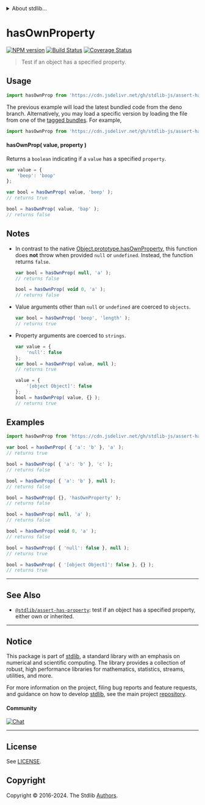 <!--

@license Apache-2.0

Copyright (c) 2018 The Stdlib Authors.

Licensed under the Apache License, Version 2.0 (the "License");
you may not use this file except in compliance with the License.
You may obtain a copy of the License at

   http://www.apache.org/licenses/LICENSE-2.0

Unless required by applicable law or agreed to in writing, software
distributed under the License is distributed on an "AS IS" BASIS,
WITHOUT WARRANTIES OR CONDITIONS OF ANY KIND, either express or implied.
See the License for the specific language governing permissions and
limitations under the License.

-->


<details>
  <summary>
    About stdlib...
  </summary>
  <p>We believe in a future in which the web is a preferred environment for numerical computation. To help realize this future, we've built stdlib. stdlib is a standard library, with an emphasis on numerical and scientific computation, written in JavaScript (and C) for execution in browsers and in Node.js.</p>
  <p>The library is fully decomposable, being architected in such a way that you can swap out and mix and match APIs and functionality to cater to your exact preferences and use cases.</p>
  <p>When you use stdlib, you can be absolutely certain that you are using the most thorough, rigorous, well-written, studied, documented, tested, measured, and high-quality code out there.</p>
  <p>To join us in bringing numerical computing to the web, get started by checking us out on <a href="https://github.com/stdlib-js/stdlib">GitHub</a>, and please consider <a href="https://opencollective.com/stdlib">financially supporting stdlib</a>. We greatly appreciate your continued support!</p>
</details>

# hasOwnProperty

[![NPM version][npm-image]][npm-url] [![Build Status][test-image]][test-url] [![Coverage Status][coverage-image]][coverage-url] <!-- [![dependencies][dependencies-image]][dependencies-url] -->

> Test if an object has a specified property.



<section class="usage">

## Usage

```javascript
import hasOwnProp from 'https://cdn.jsdelivr.net/gh/stdlib-js/assert-has-own-property@deno/mod.js';
```
The previous example will load the latest bundled code from the deno branch. Alternatively, you may load a specific version by loading the file from one of the [tagged bundles](https://github.com/stdlib-js/assert-has-own-property/tags). For example,

```javascript
import hasOwnProp from 'https://cdn.jsdelivr.net/gh/stdlib-js/assert-has-own-property@v0.2.0-deno/mod.js';
```

#### hasOwnProp( value, property )

Returns a `boolean` indicating if a `value` has a specified `property`.

```javascript
var value = {
    'beep': 'boop'
};

var bool = hasOwnProp( value, 'beep' );
// returns true

bool = hasOwnProp( value, 'bap' );
// returns false
```

</section>

<!-- /.usage -->

<section class="notes">

## Notes

-   In contrast to the native [Object.prototype.hasOwnProperty][mdn-object-has-own-property], this function does **not** throw when provided `null` or `undefined`. Instead, the function returns `false`.

    ```javascript
    var bool = hasOwnProp( null, 'a' );
    // returns false

    bool = hasOwnProp( void 0, 'a' );
    // returns false
    ```

-   Value arguments other than `null` or `undefined` are coerced to `objects`.

    ```javascript
    var bool = hasOwnProp( 'beep', 'length' );
    // returns true
    ```

-   Property arguments are coerced to `strings`.

    ```javascript
    var value = {
        'null': false
    };
    var bool = hasOwnProp( value, null );
    // returns true

    value = {
        '[object Object]': false
    };
    bool = hasOwnProp( value, {} );
    // returns true
    ```

</section>

<!-- /.notes -->

<section class="examples">

## Examples

<!-- eslint-disable object-curly-newline -->

<!-- eslint no-undef: "error" -->

```javascript
import hasOwnProp from 'https://cdn.jsdelivr.net/gh/stdlib-js/assert-has-own-property@deno/mod.js';

var bool = hasOwnProp( { 'a': 'b' }, 'a' );
// returns true

bool = hasOwnProp( { 'a': 'b' }, 'c' );
// returns false

bool = hasOwnProp( { 'a': 'b' }, null );
// returns false

bool = hasOwnProp( {}, 'hasOwnProperty' );
// returns false

bool = hasOwnProp( null, 'a' );
// returns false

bool = hasOwnProp( void 0, 'a' );
// returns false

bool = hasOwnProp( { 'null': false }, null );
// returns true

bool = hasOwnProp( { '[object Object]': false }, {} );
// returns true
```

</section>

<!-- /.examples -->

<!-- Section for related `stdlib` packages. Do not manually edit this section, as it is automatically populated. -->

<section class="related">

* * *

## See Also

-   <span class="package-name">[`@stdlib/assert-has-property`][@stdlib/assert/has-property]</span><span class="delimiter">: </span><span class="description">test if an object has a specified property, either own or inherited.</span>

</section>

<!-- /.related -->

<!-- Section for all links. Make sure to keep an empty line after the `section` element and another before the `/section` close. -->


<section class="main-repo" >

* * *

## Notice

This package is part of [stdlib][stdlib], a standard library with an emphasis on numerical and scientific computing. The library provides a collection of robust, high performance libraries for mathematics, statistics, streams, utilities, and more.

For more information on the project, filing bug reports and feature requests, and guidance on how to develop [stdlib][stdlib], see the main project [repository][stdlib].

#### Community

[![Chat][chat-image]][chat-url]

---

## License

See [LICENSE][stdlib-license].


## Copyright

Copyright &copy; 2016-2024. The Stdlib [Authors][stdlib-authors].

</section>

<!-- /.stdlib -->

<!-- Section for all links. Make sure to keep an empty line after the `section` element and another before the `/section` close. -->

<section class="links">

[npm-image]: http://img.shields.io/npm/v/@stdlib/assert-has-own-property.svg
[npm-url]: https://npmjs.org/package/@stdlib/assert-has-own-property

[test-image]: https://github.com/stdlib-js/assert-has-own-property/actions/workflows/test.yml/badge.svg?branch=v0.2.0
[test-url]: https://github.com/stdlib-js/assert-has-own-property/actions/workflows/test.yml?query=branch:v0.2.0

[coverage-image]: https://img.shields.io/codecov/c/github/stdlib-js/assert-has-own-property/main.svg
[coverage-url]: https://codecov.io/github/stdlib-js/assert-has-own-property?branch=main

<!--

[dependencies-image]: https://img.shields.io/david/stdlib-js/assert-has-own-property.svg
[dependencies-url]: https://david-dm.org/stdlib-js/assert-has-own-property/main

-->

[chat-image]: https://img.shields.io/gitter/room/stdlib-js/stdlib.svg
[chat-url]: https://app.gitter.im/#/room/#stdlib-js_stdlib:gitter.im

[stdlib]: https://github.com/stdlib-js/stdlib

[stdlib-authors]: https://github.com/stdlib-js/stdlib/graphs/contributors

[umd]: https://github.com/umdjs/umd
[es-module]: https://developer.mozilla.org/en-US/docs/Web/JavaScript/Guide/Modules

[deno-url]: https://github.com/stdlib-js/assert-has-own-property/tree/deno
[deno-readme]: https://github.com/stdlib-js/assert-has-own-property/blob/deno/README.md
[umd-url]: https://github.com/stdlib-js/assert-has-own-property/tree/umd
[umd-readme]: https://github.com/stdlib-js/assert-has-own-property/blob/umd/README.md
[esm-url]: https://github.com/stdlib-js/assert-has-own-property/tree/esm
[esm-readme]: https://github.com/stdlib-js/assert-has-own-property/blob/esm/README.md
[branches-url]: https://github.com/stdlib-js/assert-has-own-property/blob/main/branches.md

[stdlib-license]: https://raw.githubusercontent.com/stdlib-js/assert-has-own-property/main/LICENSE

[mdn-object-has-own-property]: https://developer.mozilla.org/en/docs/Web/JavaScript/Reference/Global_Objects/Object/hasOwnProperty

<!-- <related-links> -->

[@stdlib/assert/has-property]: https://github.com/stdlib-js/assert-has-property/tree/deno

<!-- </related-links> -->

</section>

<!-- /.links -->
